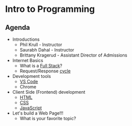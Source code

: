 # Intro to Programming

## Agenda

* Introductions
    * Phil Krull - Instructor
    * Saurabh Dahal - Instructor
    * Brittany Kragerud - Assistant Director of Admissions
* Internet Basics
    * What is a [Full Stack](end-to-end-fullstack.png)?
    * Request/Response [cycle](reqRes.png)
* Development tools
    * [VS Code](https://code.visualstudio.com/)
    * Chrome
* Client Side (Frontend) development
    * [HTML](https://www.w3schools.com/html/default.asp)
    * [CSS](https://www.w3schools.com/css/default.asp)
    * [JavaScript](https://www.w3schools.com/js/default.asp)
* Let's build a Web Page!!!
    * What is your favorite topic?  